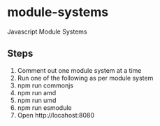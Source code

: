 # module-systems
Javascript Module Systems  
## Steps  
1. Comment out one module system at a time
2. Run one of the following as per module system
3. npm run commonjs
4. npm run amd
5. npm run umd
6. npm run esmodule
7. Open http://locahost:8080
